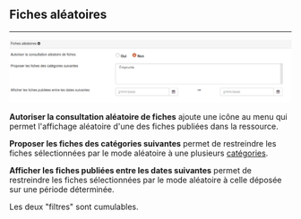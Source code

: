 ## Fiches aléatoires

---

![](images/clacoform-fig11.png)

**Autoriser la consultation aléatoire de fiches** ajoute une icône au menu qui permet l'affichage aléatoire d'une des fiches publiées dans la ressource.

**Proposer les fiches des catégories suivantes** permet de restreindre les fiches sélectionnées par le mode aléatoire à une plusieurs [catégories](/fr/resources/clacoForm/form-category.md).

**Afficher les fiches publiées entre les dates suivantes** permet de restreindre les fiches sélectionnées par le mode aléatoire à celle déposée sur une période déterminée.

Les deux "filtres" sont cumulables.

